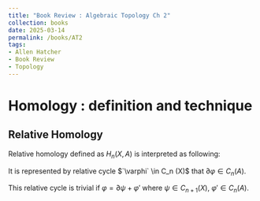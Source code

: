 ```yaml
---
title: "Book Review : Algebraic Topology Ch 2"
collection: books
date: 2025-03-14
permalink: /books/AT2
tags:
- Allen Hatcher
- Book Review
- Topology
---
```


Homology : definition and technique
========
Relative Homology
----------

Relative homology defined as $`H_n (X,A)`$ is interpreted as following:

It is represented by relative cycle $`\varphi` \in C_n (X)$ that $`\partial \varphi \in C_n (A)`$.

This relative cycle is trivial if $`\varphi = \partial \psi + \varphi '`$ where $`\psi \in C_{n+1} (X)`$, $`\varphi ' \in C_{n} (A)`$.